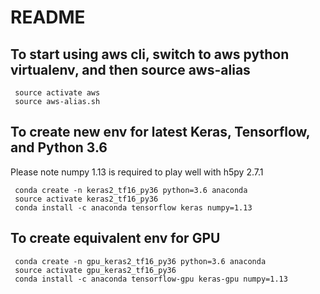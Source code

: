 # README
## To start using aws cli, switch to aws python virtualenv, and then source aws-alias
```
 source activate aws
 source aws-alias.sh
```

## To create new env for latest Keras, Tensorflow, and Python 3.6

Please note numpy 1.13 is required to play well with h5py 2.7.1
```
 conda create -n keras2_tf16_py36 python=3.6 anaconda
 source activate keras2_tf16_py36
 conda install -c anaconda tensorflow keras numpy=1.13
```

## To create equivalent env for GPU

```
 conda create -n gpu_keras2_tf16_py36 python=3.6 anaconda
 source activate gpu_keras2_tf16_py36
 conda install -c anaconda tensorflow-gpu keras-gpu numpy=1.13

```
